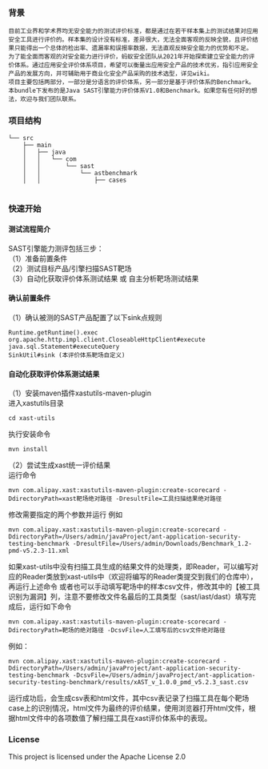 ### 背景
    目前工业界和学术界均无安全能力的测试评价标准，都是通过在若干样本集上的测试结果对应用安全工具进行评价的。样本集的设计没有标准，差异很大，无法全面客观的反映全貌，且评价结果只能得出一个总体的检出率、遗漏率和误报率数据，无法直观反映安全能力的优势和不足。
    为了能全面而客观的对安全能力进行评价，蚂蚁安全团队从2021年开始探索建立安全能力的评价体系。通过应用安全评价体系项目，希望可以衡量出应用安全产品的技术优劣，指引应用安全产品的发展方向，并可辅助用于商业化安全产品采购的技术选型，详见wiki。
    项目主要包括两部分，一部分是分语言的评价体系，另一部分是基于评价体系的Benchmark。本bundle下发布的是Java SAST引擎能力评价体系V1.0和Benchmark。如果您有任何好的想法，欢迎与我们团队联系。
### 项目结构
```
└── src
    ├── main
    │   ├── java
    │   │   └── com
    │   │       └── sast
    │   │           └── astbenchmark
    │   │               ├── cases   
      
```
### 快速开始
#### 测试流程简介
SAST引擎能力测评包括三步：</br>
（1）准备前置条件</br>
（2）测试目标产品/引擎扫描SAST靶场</br>
（3）自动化获取评价体系测试结果 或 自主分析靶场测试结果</br>
#### 确认前置条件
（1）确认被测的SAST产品配置了以下sink点规则
```
Runtime.getRuntime().exec
org.apache.http.impl.client.CloseableHttpClient#execute
java.sql.Statement#executeQuery
SinkUtil#sink (本评价体系靶场自定义)
```
#### 自动化获取评价体系测试结果
（1）安装maven插件xastutils-maven-plugin</br>
进入xastutils目录
```
cd xast-utils
```
执行安装命令
```
mvn install
```
（2）尝试生成xast统一评价结果</br>
运行命令
```
mvn com.alipay.xast:xastutils-maven-plugin:create-scorecard -DdirectoryPath=xast靶场绝对路径 -DresultFile=工具扫描结果绝对路径
```
修改需要指定的两个参数并运行
例如
```
mvn com.alipay.xast:xastutils-maven-plugin:create-scorecard -DdirectoryPath=/Users/admin/javaProject/ant-application-security-testing-benchmark -DresultFile=/Users/admin/Downloads/Benchmark_1.2-pmd-v5.2.3-11.xml
```
如果xast-utils中没有扫描工具生成的结果文件的处理类，即Reader，可以编写对应的Reader类放到xast-utils中（欢迎将编写的Reader类提交到我们的仓库中），再运行上述命令
或者也可以手动填写靶场中的样本csv文件，修改其中的【被工具识别为漏洞】列，注意不要修改文件名最后的工具类型（sast/iast/dast）填写完成后，运行如下命令
```
mvn com.alipay.xast:xastutils-maven-plugin:create-scorecard -DdirectoryPath=靶场的绝对路径 -DcsvFile=人工填写后的csv文件绝对路径
```
例如：
```
mvn com.alipay.xast:xastutils-maven-plugin:create-scorecard -DdirectoryPath=/Users/admin/javaProject/ant-application-security-testing-benchmark -DcsvFile=/Users/admin/javaProject/ant-application-security-testing-benchmark/results/xAST_v_1.0.0_pmd_v5.2.3_sast.csv
```
运行成功后，会生成csv表和html文件，其中csv表记录了扫描工具在每个靶场case上的识别情况，html文件为最终的评价结果，使用浏览器打开html文件，根据html文件中的各项数值了解扫描工具在xast评价体系中的表现。
### License
This project is licensed under the Apache License 2.0
